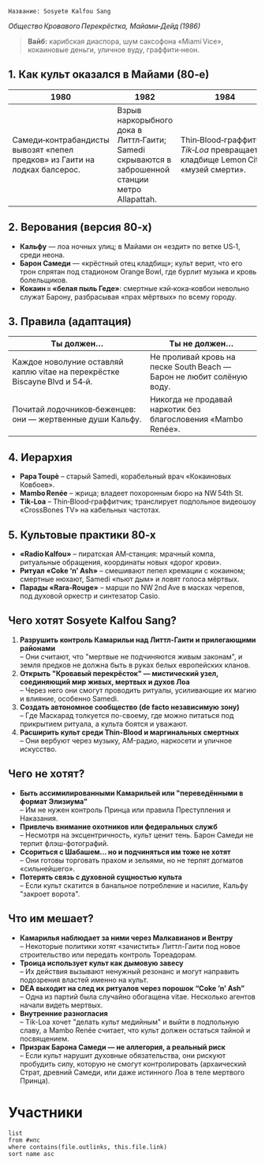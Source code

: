 	Название: Sosyete Kalfou Sang
_Общество Кровавого Перекрёстка, Майами‑Дейд (1986)_
> **Вайб:** карибская диаспора, шум саксофона «Miami Vice», кокаиновые деньги, уличное вуду, граффити‑неон.

## 1. Как культ оказался в Майами (80‑е)
| 1980                                                                       | 1982                                                                                             | 1984                                                                             | 1986 (сейчас)                                                                                                                    |
| -------------------------------------------------------------------------- | ------------------------------------------------------------------------------------------------ | -------------------------------------------------------------------------------- | -------------------------------------------------------------------------------------------------------------------------------- |
| Самеди‑контрабандисты вывозят «пепел предков» из Гаити на лодках балсерос. | Взрыв наркорыбного дока в Литтл‑Гаити; Samedi скрываются в заброшенной станции метро Allapattah. | Thin‑Blood‑граффитчик _Tik‑Loa_ превращает кладбище Lemon City в «музей смерти». | Объединение Samedi, Thin‑Blood и бедных гаитян создаёт Sosyete Kalfou Sang; их «кровавые перекрёстки» начинают светиться неоном. |
## 2. Верования (версия 80‑х)

- **Кальфу** — лоа ночных улиц; в Майами он «ездит» по ветке US‑1, среди неона.
- **Барон Самеди** — «крёстный отец кладбищ»; культ верит, что его трон спрятан под стадионом Orange Bowl, где бурлит музыка и кровь болельщиков.
- **Кокаин = «белая пыль Геде»**: смертные кэй‑кока‑ковбои невольно служат Барону, разбрасывая «прах мёртвых» по всему городу.
## 3. Правила (адаптация)
|Ты должен…|Ты не должен…|
|---|---|
|Каждое новолуние оставляй каплю vitae на перекрёстке Biscayne Blvd и 54‑й.|Не проливай кровь на песке South Beach — Барон не любит солёную воду.|
|Почитай лодочников‑беженцев: они — жертвенные души Кальфу.|Никогда не продавай наркотик без благословения «Mambo Renée».|
## 4. Иерархия

- **Papa Toupè** – старый Samedi, корабельный врач «Кокаиновых Ковбоев».
- **Mambo Renée** – жрица; владеет похоронным бюро на NW 54th St.
- **Tik‑Loa** – Thin‑Blood‑граффитчик; транслирует подпольное видеошоу «CrossBones TV» на кабельных частотах.
## 5. Культовые практики 80‑х

- **«Radio Kalfou»** – пиратская AM‑станция: мрачный компа, ритуальные обращения, координаты новых «дорог крови».
- **Ритуал «Coke ‘n’ Ash»** – смешивают пепел кремации с кокаином; смертные нюхают, Samedi «пьют дым» и ловят голоса мёртвых.
- **Парады «Rara‑Rouge»** – марши по NW 2nd Ave в масках черепов, под духовой оркестр и синтезатор Casio.
## Чего хотят Sosyete Kalfou Sang?

1. **Разрушить контроль Камарильи над Литтл-Гаити и прилегающими районами**  
    – Они считают, что "мертвые не подчиняются живым законам", и земля предков не должна быть в руках белых европейских кланов.
2. **Открыть "Кровавый перекрёсток" — мистический узел, соединяющий мир живых, мертвых и духов Лоа**  
    – Через него они смогут проводить ритуалы, усиливающие их магию и влияние, особенно Samedi.
3. **Создать автономное сообщество (de facto независимую зону)**  
    – Где Маскарад толкуется по-своему, где можно питаться под прикрытием ритуала, а культа боятся и уважают.
4. **Расширить культ среди Thin-Blood и маргинальных смертных**  
    – Они вербуют через музыку, AM-радио, наркосети и уличное искусство.
## Чего не хотят?
- **Быть ассимилированными Камарильей или "переведёнными в формат Элизиума"**  
    – Им не нужен контроль Принца или правила Преступления и Наказания.
- **Привлечь внимание охотников или федеральных служб**  
    – Несмотря на эксцентричность, культ ценит тень. Барон Самеди не терпит флэш-фотографий.
- **Ссориться с Шабашем… но и подчиняться им тоже не хотят**  
    – Они готовы торговать прахом и зельями, но не терпят догматов «сильнейшего».
- **Потерять связь с духовной сущностью культа**  
    – Если культ скатится в банальное потребление и насилие, Кальфу "закроет ворота".
## Что им мешает?
- **Камарилья наблюдает за ними через Малкавианов и Вентру**  
    – Некоторые политики хотят «зачистить» Литтл-Гаити под новое строительство или передать контроль Тореадорам.
- **Троица использует культ как дымовую завесу**  
    – Их действия вызывают ненужный резонанс и могут направить подозрения властей именно на культ.
- **DEA выходит на след их ритуалов через порошок “Coke ’n’ Ash”**  
    – Одна из партий была случайно обогащена vitae. Несколько агентов начали видеть мертвых.
- **Внутренние разногласия**  
    – Tik-Loa хочет "делать культ медийным" и выйти в подпольную славу, а Mambo Renée считает, что культ должен остаться тайной и посвящением.
- **Призрак Барона Самеди — не аллегория, а реальный риск**  
    – Если культ нарушит духовные обязательства, они рискуют пробудить силу, которую не смогут контролировать (архаический Страт, древний Самеди, или даже истинного Лоа в теле мертвого Принца).
# Участники
```dataview
list 
from #нпс
where contains(file.outlinks, this.file.link)
sort name asc
```
